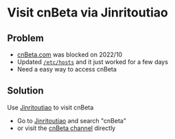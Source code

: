 # Visit cnBeta via Jinritoutiao

## Problem
* [cnBeta.com](https://www.cnbeta.com) was blocked on 2022/10
* Updated [`/etc/hosts`](https://github.com/northbright/Notes/blob/master/macos/network/update-etc-hosts-on-mac-os.md) and it just worked for a few days
* Need a easy way to access cnBeta

## Solution
Use [Jinritoutiao](https://www.toutiao.com/) to visit cnBeta

* Go to [Jinritoutiao](https://www.toutiao.com/) and search "cnBeta"
* or visit the [cnBeta channel](https://www.toutiao.com/c/user/token/MS4wLjABAAAA_Q07NxeCa4hDPFoRcdphaZOk2X6C8BApfpTPTMLJswI/) directly
